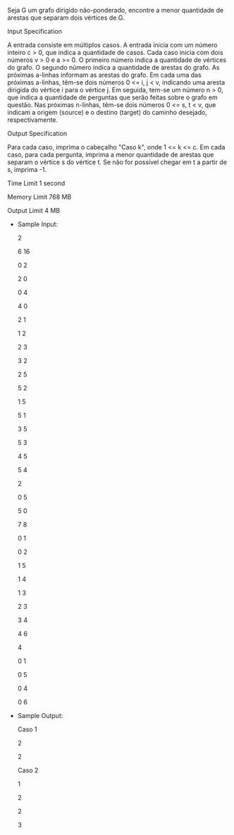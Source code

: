 Seja G um grafo dirigido não-ponderado, encontre a menor quantidade de arestas que separam dois vértices de G.

Input Specification

A entrada consiste em múltiplos casos. A entrada inicia com um número inteiro c > 0, que indica a quantidade de casos. Cada caso inicia com dois números v > 0 e a >= 0. O primeiro número indica a quantidade de vértices do grafo. O segundo número indica a quantidade de arestas do grafo. As próximas a-linhas informam as arestas do grafo. Em cada uma das próximas a-linhas, têm-se dois números 0 <= i, j < v, indicando uma aresta dirigida do vértice i para o vértice j. Em seguida, tem-se um número n > 0, que indica a quantidade de perguntas que serão feitas sobre o grafo em questão. Nas próximas n-linhas, têm-se dois números 0 <= s, t < v, que indicam a origem (source) e o destino (target) do caminho desejado, respectivamente.

Output Specification

Para cada caso, imprima o cabeçalho "Caso k", onde 1 <= k <= c. Em cada caso, para cada pergunta, imprima a menor quantidade de arestas que separam o vértice s do vértice t. Se não for possível chegar em t a partir de s, imprima -1.

Time Limit
1 second

Memory Limit
768 MB

Output Limit
4 MB

- Sample Input:

  
  2
  
  6 16
  
  0 2
  
  2 0
  
  0 4
  
  4 0
  
  2 1
  
  1 2
  
  2 3
  
  3 2
  
  2 5
  
  5 2
  
  1 5
  
  5 1
  
  3 5
  
  5 3
  
  4 5
  
  5 4
  
  2
  
  0 5
  
  5 0
  
  7 8
  
  0 1
  
  0 2
  
  1 5
  
  1 4
  
  1 3
  
  2 3
  
  3 4
  
  4 6
  
  4
  
  0 1
  
  0 5
  
  0 4
  
  0 6


- Sample Output:

  
  Caso 1
  
  2
  
  2
  
  Caso 2
  
  1
  
  2
  
  2
  
  3
